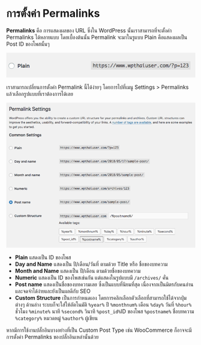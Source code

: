 # การตั้งค่า Permalinks

 **Permalinks** คือ การแสดงผลของ URL ซึ่งใน WordPress นั้นเราสามารถที่จะตั้งค่า Permalinks ได้หลายแบบ โดยเบื้องต้นนั้น Permalink จะมาในรูแบบ Plain คือแสดงผลเป็น Post ID ของโพสนั้นๆ

![](.gitbook/assets/permalink-plain.png)

 เราสามารถเปลี่ยนการตั้งค่า Permalink นี้ได้ง่ายๆ โดยการไปที่เมนู Settings &gt; Permalinks แล้วเลือกรูปแบบที่เราต้องการได้เลย

![](.gitbook/assets/permalink-settings-1.png)



* **Plain** แสดงเป็น ID ของโพส
* **Day and Name** แสดงเป็น ปี/เดือน/วันที่ ตามด้วย Title หรือ ชื่อของบทความ
* **Month and Name** แสดงเป็น ปี/เดือน ตามด้วยชื่อของบทความ
* **Numeric** แสดงเป็น ID ของโพสเช่นกัน แต่แสดงในรูปแบบมี `/archives/` คั่น
* **Post name** แสดงเป็นชื่อของบทความเลย ซึ่งเป็นแบบที่นิยมที่สุด เนื่องจากเป็นมิตรกับคนอ่านและจดจำได้ง่ายและยังเป็นผลดีกับ SEO
* **Custom Structure** เป็นการกำหนดเอง โดยการคลิกเลือกตัวเลือกที่สามารถใช้ได้จากปุ่มต่างๆ ด้านล่าง ระบบก็จะใส่ให้อัตโนมัติ `%year%` ปี `%monthnum%` เดือน `%day%` วันที่ `%hour%` ชั่วโมง `%minute%` นาที `%second%` วินาที `%post_id%`ID ของโพส `%postname%` ชื่อบทความ `%category%` หมวดหมู่ `%author%` ผู้เขียน

หากมีการใช้งานปลั๊กอินบางอย่างที่เป็น Custom Post Type เช่น WooCommerce ก็อาจจะมีการตั้งค่า Permalinks ของปลั๊กอินเหล่านั้นด้วย


